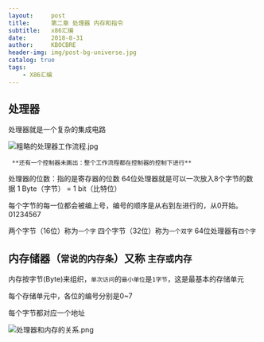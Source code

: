 ```yaml
---
layout:     post
title:      第二章 处理器 内存和指令
subtitle:   x86汇编
date:       2018-8-31
author:     KBOCBRE
header-img: img/post-bg-universe.jpg
catalog: true
tags:
    - X86汇编
---
```



## 处理器
处理器就是一个复杂的集成电路

![粗略的处理器工作流程.jpg](https://upload-images.jianshu.io/upload_images/8053423-97f014586286f61d.jpg?imageMogr2/auto-orient/strip%7CimageView2/2/w/1240)


`  **还有一个控制器未画出：整个工作流程都在控制器的控制下进行**  `

处理器的位数：指的是寄存器的位数
64位处理器就是可以一次放入8个字节的数据
1   Byte（字节） = 1 bit（比特位）

每个字节的每一位都会被编上号，编号的顺序是从右到左进行的，从0开始。01234567

两个字节（16位）称为`一个字`
四个字节（32位）称为`一个双字`
64位处理器有`四个字`


## 内存储器（`常说的内存条`）又称 `主存或内存`

内存按字节(Byte)来组织，`单次访问`的`最小单位`是`1字节`，这是最基本的存储单元

每个存储单元中，各位的编号分别是0~7

每个字节都对应一个地址

![处理器和内存的关系.png](https://upload-images.jianshu.io/upload_images/8053423-3cb7327e39df6e78.png?imageMogr2/auto-orient/strip%7CimageView2/2/w/1240)